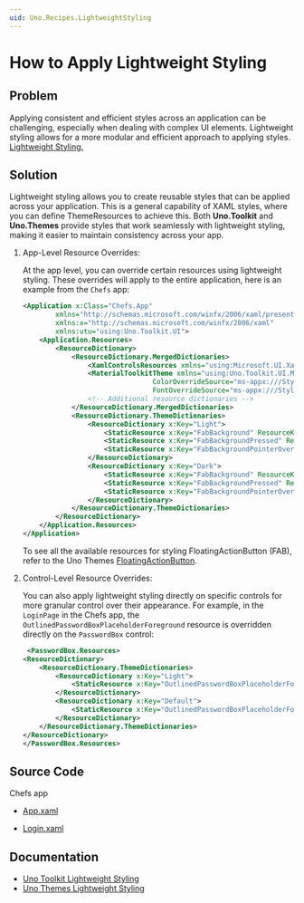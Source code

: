 ```yaml
---
uid: Uno.Recipes.LightweightStyling
---
```


# How to Apply Lightweight Styling

## Problem

Applying consistent and efficient styles across an application can be challenging, especially when dealing with complex UI elements. Lightweight styling allows for a more modular and efficient approach to applying styles. [Lightweight Styling.](learn.microsoft.com/en-us/windows/apps/develop/platform/xaml/xaml-styles#lightweight-styling)

## Solution

Lightweight styling allows you to create reusable styles that can be applied across your application. This is a general capability of XAML styles, where you can define ThemeResources to achieve this. Both **Uno.Toolkit** and **Uno.Themes** provide styles that work seamlessly with lightweight styling, making it easier to maintain consistency across your app.

1. App-Level Resource Overrides:

    At the app level, you can override certain resources using lightweight styling. These overrides will apply to the entire application, here is an example from the `Chefs` app:

    ```xml
    <Application x:Class="Chefs.App"
            xmlns="http://schemas.microsoft.com/winfx/2006/xaml/presentation"
            xmlns:x="http://schemas.microsoft.com/winfx/2006/xaml"
            xmlns:utu="using:Uno.Toolkit.UI">
        <Application.Resources>
            <ResourceDictionary>
                <ResourceDictionary.MergedDictionaries>
                    <XamlControlsResources xmlns="using:Microsoft.UI.Xaml.Controls" />
                    <MaterialToolkitTheme xmlns="using:Uno.Toolkit.UI.Material"
                                    ColorOverrideSource="ms-appx:///Styles/ColorPaletteOverride.xaml"
                                    FontOverrideSource="ms-appx:///Styles/MaterialFontsOverride.xaml" />
                    <!-- Additional resource dictionaries -->
                </ResourceDictionary.MergedDictionaries>
                <ResourceDictionary.ThemeDictionaries>
                    <ResourceDictionary x:Key="Light">
                        <StaticResource x:Key="FabBackground" ResourceKey="PrimaryBrush" />
                        <StaticResource x:Key="FabBackgroundPressed" ResourceKey="PrimaryBrush" />
                        <StaticResource x:Key="FabBackgroundPointerOver" ResourceKey="PrimaryBrush" />
                    </ResourceDictionary>
                    <ResourceDictionary x:Key="Dark">
                        <StaticResource x:Key="FabBackground" ResourceKey="PrimaryBrush" />
                        <StaticResource x:Key="FabBackgroundPressed" ResourceKey="PrimaryBrush" />
                        <StaticResource x:Key="FabBackgroundPointerOver" ResourceKey="PrimaryBrush" />
                    </ResourceDictionary>
                </ResourceDictionary.ThemeDictionaries>
            </ResourceDictionary>
        </Application.Resources>
    </Application>
    ```

    To see all the available resources for styling FloatingActionButton (FAB), refer to the Uno Themes [FloatingActionButton]( xref:Uno.Themes.Styles.FloatingActionButton).

2. Control-Level Resource Overrides:

   You can also apply lightweight styling directly on specific controls for more granular control over their appearance. For example, in the `LoginPage` in the Chefs app, the `OutlinedPasswordBoxPlaceholderForeground` resource is overridden directly on the `PasswordBox` control:

    ```xml
     <PasswordBox.Resources> 
 	<ResourceDictionary> 
 		<ResourceDictionary.ThemeDictionaries> 
 			<ResourceDictionary x:Key="Light"> 
 				<StaticResource x:Key="OutlinedPasswordBoxPlaceholderForeground" ResourceKey="OnSurfaceMediumBrush" /> 
 			</ResourceDictionary> 
 			<ResourceDictionary x:Key="Default"> 
 				<StaticResource x:Key="OutlinedPasswordBoxPlaceholderForeground" ResourceKey="OnSurfaceMediumBrush" />  
 			</ResourceDictionary> 
 		</ResourceDictionary.ThemeDictionaries> 
 	</ResourceDictionary> 
    </PasswordBox.Resources> 
    ```

## Source Code

Chefs app

- [App.xaml](https://github.com/unoplatform/uno.chefs/blob/023f952fa87a47ee9edb85eeecf351a17a002477/src/Chefs/App.xaml)

- [Login.xaml](https://github.com/unoplatform/uno.chefs/blob/6edfea34e5adc1245f0d0ae1c71c1b0193d15b06/src/Chefs/Views/LoginPage.xaml#L17-L30)

## Documentation

- [Uno Toolkit Lightweight Styling](xref:Uno.Toolkit.LightweightStyling)
- [Uno Themes Lightweight Styling](xref:Uno.Themes.LightweightStyling)
